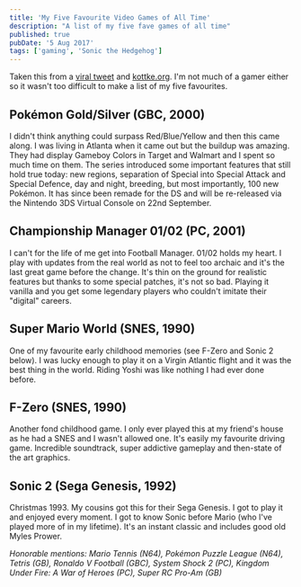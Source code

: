 ```yaml
---
title: 'My Five Favourite Video Games of All Time'
description: "A list of my five fave games of all time"
published: true
pubDate: '5 Aug 2017'
tags: ['gaming', 'Sonic the Hedgehog']
---
```


Taken this from a [viral tweet](https://twitter.com/epicgeezr/status/891781690540118018) and [kottke.org](https://kottke.org/17/08/my-five-favorite-video-games-of-all-time). I'm not much of a gamer either so it wasn't too difficult to make a list of my five favourites.

## Pokémon Gold/Silver (GBC, 2000)

I didn't think anything could surpass Red/Blue/Yellow and then this came along. I was living in Atlanta when it came out but the buildup was amazing. They had display Gameboy Colors in Target and Walmart and I spent so much time on them. The series introduced some important features that still hold true today: new regions, separation of Special into Special Attack and Special Defence, day and night, breeding, but most importantly, 100 new Pokémon. It has since been remade for the DS and will be re-released via the Nintendo 3DS Virtual Console on 22nd September.

## Championship Manager 01/02 (PC, 2001)

I can't for the life of me get into Football Manager. 01/02 holds my heart. I play with updates from the real world as not to feel too archaic and it's the last great game before the change. It's thin on the ground for realistic features but thanks to some special patches, it's not so bad. Playing it vanilla and you get some legendary players who couldn't imitate their "digital" careers.

## Super Mario World (SNES, 1990)

One of my favourite early childhood memories (see F-Zero and Sonic 2 below). I was lucky enough to play it on a Virgin Atlantic flight and it was the best thing in the world. Riding Yoshi was like nothing I had ever done before.

## F-Zero (SNES, 1990)

Another fond childhood game. I only ever played this at my friend's house as he had a SNES and I wasn't allowed one. It's easily my favourite driving game. Incredible soundtrack, super addictive gameplay and then-state of the art graphics.

## Sonic 2 (Sega Genesis, 1992)

Christmas 1993. My cousins got this for their Sega Genesis. I got to play it and enjoyed every moment. I got to know Sonic before Mario (who I've played more of in my lifetime). It's an instant classic and includes good old Myles Prower.

<em>Honorable mentions: Mario Tennis (N64), Pokémon Puzzle League (N64), Tetris (GB), Ronaldo V Football (GBC), System Shock 2 (PC), Kingdom Under Fire: A War of Heroes (PC), Super RC Pro-Am (GB)</em>